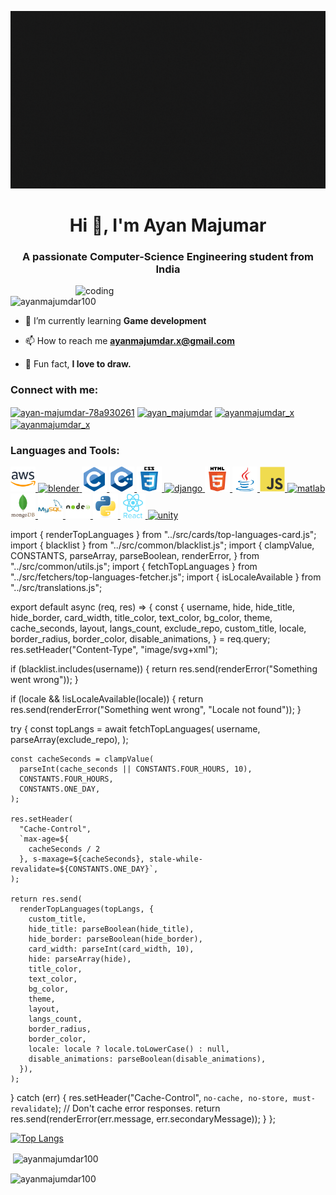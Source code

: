 ![logo](https://github.com/AyanMajumdar100/AyanMajumdar100/blob/main/Beige%20Grey%20Vlogger%20YouTube%20Banner.gif)

<h1 align="center">Hi 👋, I'm Ayan Majumar</h1>
<h3 align="center">A passionate Computer-Science Engineering student from India</h3>

<img align="right" alt="coding" width="400" src="https://miro.medium.com/max/1400/1*qiuKpruUqPl0-d36_zBS_w.gif">

<p align="left"> <img src="https://komarev.com/ghpvc/?username=ayanmajumdar100&label=Profile%20views&color=0e75b6&style=flat" alt="ayanmajumdar100" /> </p>

- 🌱 I’m currently learning **Game development**

- 📫 How to reach me **ayanmajumdar.x@gmail.com**

- 🎨 Fun fact, **I love to draw.**

<h3 align="left">Connect with me:</h3>
<p align="left">
<a href="https://linkedin.com/in/ayan-majumdar-78a930261" target="blank"><img align="center" src="https://raw.githubusercontent.com/rahuldkjain/github-profile-readme-generator/master/src/images/icons/Social/linked-in-alt.svg" alt="ayan-majumdar-78a930261" height="30" width="40" /></a>
<a href="https://www.codechef.com/users/ayan_majumdar" target="blank"><img align="center" src="https://cdn.jsdelivr.net/npm/simple-icons@3.1.0/icons/codechef.svg" alt="ayan_majumdar" height="30" width="40" /></a>
<a href="https://www.hackerrank.com/ayanmajumdar_x" target="blank"><img align="center" src="https://raw.githubusercontent.com/rahuldkjain/github-profile-readme-generator/master/src/images/icons/Social/hackerrank.svg" alt="ayanmajumdar_x" height="30" width="40" /></a>
<a href="https://www.leetcode.com/ayanmajumdar_x" target="blank"><img align="center" src="https://raw.githubusercontent.com/rahuldkjain/github-profile-readme-generator/master/src/images/icons/Social/leet-code.svg" alt="ayanmajumdar_x" height="30" width="40" /></a>
</p>

<h3 align="left">Languages and Tools:</h3>
<p align="left"> <a href="https://aws.amazon.com" target="_blank" rel="noreferrer"> <img src="https://raw.githubusercontent.com/devicons/devicon/master/icons/amazonwebservices/amazonwebservices-original-wordmark.svg" alt="aws" width="40" height="40"/> </a> <a href="https://www.blender.org/" target="_blank" rel="noreferrer"> <img src="https://download.blender.org/branding/community/blender_community_badge_white.svg" alt="blender" width="40" height="40"/> </a> <a href="https://www.cprogramming.com/" target="_blank" rel="noreferrer"> <img src="https://raw.githubusercontent.com/devicons/devicon/master/icons/c/c-original.svg" alt="c" width="40" height="40"/> </a> <a href="https://www.w3schools.com/cpp/" target="_blank" rel="noreferrer"> <img src="https://raw.githubusercontent.com/devicons/devicon/master/icons/cplusplus/cplusplus-original.svg" alt="cplusplus" width="40" height="40"/> </a> <a href="https://www.w3schools.com/css/" target="_blank" rel="noreferrer"> <img src="https://raw.githubusercontent.com/devicons/devicon/master/icons/css3/css3-original-wordmark.svg" alt="css3" width="40" height="40"/> </a> <a href="https://www.djangoproject.com/" target="_blank" rel="noreferrer"> <img src="https://cdn.worldvectorlogo.com/logos/django.svg" alt="django" width="40" height="40"/> </a> <a href="https://www.w3.org/html/" target="_blank" rel="noreferrer"> <img src="https://raw.githubusercontent.com/devicons/devicon/master/icons/html5/html5-original-wordmark.svg" alt="html5" width="40" height="40"/> </a> <a href="https://www.java.com" target="_blank" rel="noreferrer"> <img src="https://raw.githubusercontent.com/devicons/devicon/master/icons/java/java-original.svg" alt="java" width="40" height="40"/> </a> <a href="https://developer.mozilla.org/en-US/docs/Web/JavaScript" target="_blank" rel="noreferrer"> <img src="https://raw.githubusercontent.com/devicons/devicon/master/icons/javascript/javascript-original.svg" alt="javascript" width="40" height="40"/> </a> <a href="https://www.mathworks.com/" target="_blank" rel="noreferrer"> <img src="https://upload.wikimedia.org/wikipedia/commons/2/21/Matlab_Logo.png" alt="matlab" width="40" height="40"/> </a> <a href="https://www.mongodb.com/" target="_blank" rel="noreferrer"> <img src="https://raw.githubusercontent.com/devicons/devicon/master/icons/mongodb/mongodb-original-wordmark.svg" alt="mongodb" width="40" height="40"/> </a> <a href="https://www.mysql.com/" target="_blank" rel="noreferrer"> <img src="https://raw.githubusercontent.com/devicons/devicon/master/icons/mysql/mysql-original-wordmark.svg" alt="mysql" width="40" height="40"/> </a> <a href="https://nodejs.org" target="_blank" rel="noreferrer"> <img src="https://raw.githubusercontent.com/devicons/devicon/master/icons/nodejs/nodejs-original-wordmark.svg" alt="nodejs" width="40" height="40"/> </a> <a href="https://www.python.org" target="_blank" rel="noreferrer"> <img src="https://raw.githubusercontent.com/devicons/devicon/master/icons/python/python-original.svg" alt="python" width="40" height="40"/> </a> <a href="https://reactjs.org/" target="_blank" rel="noreferrer"> <img src="https://raw.githubusercontent.com/devicons/devicon/master/icons/react/react-original-wordmark.svg" alt="react" width="40" height="40"/> </a> <a href="https://unity.com/" target="_blank" rel="noreferrer"> <img src="https://www.vectorlogo.zone/logos/unity3d/unity3d-icon.svg" alt="unity" width="40" height="40"/> </a> </p>



import { renderTopLanguages } from "../src/cards/top-languages-card.js";
import { blacklist } from "../src/common/blacklist.js";
import {
  clampValue,
  CONSTANTS,
  parseArray,
  parseBoolean,
  renderError,
} from "../src/common/utils.js";
import { fetchTopLanguages } from "../src/fetchers/top-languages-fetcher.js";
import { isLocaleAvailable } from "../src/translations.js";

export default async (req, res) => {
  const {
    username,
    hide,
    hide_title,
    hide_border,
    card_width,
    title_color,
    text_color,
    bg_color,
    theme,
    cache_seconds,
    layout,
    langs_count,
    exclude_repo,
    custom_title,
    locale,
    border_radius,
    border_color,
    disable_animations,
  } = req.query;
  res.setHeader("Content-Type", "image/svg+xml");

  if (blacklist.includes(username)) {
    return res.send(renderError("Something went wrong"));
  }

  if (locale && !isLocaleAvailable(locale)) {
    return res.send(renderError("Something went wrong", "Locale not found"));
  }

  try {
    const topLangs = await fetchTopLanguages(
      username,
      parseArray(exclude_repo),
    );

    const cacheSeconds = clampValue(
      parseInt(cache_seconds || CONSTANTS.FOUR_HOURS, 10),
      CONSTANTS.FOUR_HOURS,
      CONSTANTS.ONE_DAY,
    );

    res.setHeader(
      "Cache-Control",
      `max-age=${
        cacheSeconds / 2
      }, s-maxage=${cacheSeconds}, stale-while-revalidate=${CONSTANTS.ONE_DAY}`,
    );

    return res.send(
      renderTopLanguages(topLangs, {
        custom_title,
        hide_title: parseBoolean(hide_title),
        hide_border: parseBoolean(hide_border),
        card_width: parseInt(card_width, 10),
        hide: parseArray(hide),
        title_color,
        text_color,
        bg_color,
        theme,
        layout,
        langs_count,
        border_radius,
        border_color,
        locale: locale ? locale.toLowerCase() : null,
        disable_animations: parseBoolean(disable_animations),
      }),
    );
  } catch (err) {
    res.setHeader("Cache-Control", `no-cache, no-store, must-revalidate`); // Don't cache error responses.
    return res.send(renderError(err.message, err.secondaryMessage));
  }
};



[![Top Langs](https://github-readme-stats.vercel.app/api/top-langs/?username=ayanmajumdar100&langs_count=8&hidehtml,css&layout=compact&theme=vision-friendly-dark)](https://github.com/ayanmajumdar100/github-readme-stats)

<p>&nbsp;<img align="center" src="https://github-readme-stats.vercel.app/api?username=ayanmajumdar100&show_icons=true&locale=en" alt="ayanmajumdar100" /></p>

<p><img align="center" src="https://github-readme-streak-stats.herokuapp.com/?user=ayanmajumdar100&theme=dark" alt="ayanmajumdar100" /></p>
